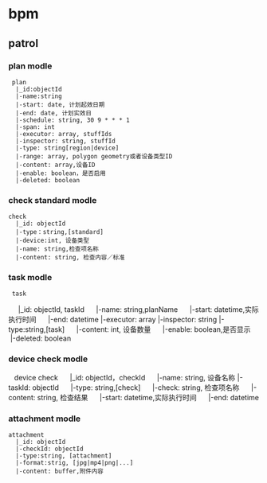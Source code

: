 # bpm
## patrol
### plan modle
     plan
      |_id:objectId
      |-name:string
      |-start: date, 计划起效日期
      |-end: date, 计划实效日
      |-schedule: string, 30 9 * * * 1
      |-span: int
      |-executor: array, stuffIds
      |-inspector: string, stuffId
      |-type: string[region|device]
      |-range: array, polygon geometry或者设备类型ID
      |-content: array,设备ID
      |-enable: boolean，是否启用
      |-deleted: boolean

### check standard modle
    check
      |_id: objectId
      |-type：string,[standard]
      |-device:int, 设备类型
      |-name: string,检查项名称
      |-content: string, 检查内容／标准

### task modle
     task
      |_id: objectId, taskId
      |-name: string,planName
      |-start: datetime,实际执行时间
      |-end: datetime
      |-executor: array
      |-inspector: string
      |-type:string,[task]
      |-content: int, 设备数量
      |-enable: boolean,是否显示
      |-deleted: boolean

### device check modle
    device check
      |_id: objectId，checkId
      |-name: string, 设备名称
      |-taskId: objectId
      |-type: string,[check]
      |-check: string, 检查项名称
      |-content: string, 检查结果
      |-start: datetime,实际执行时间
      |-end: datetime

### attachment modle
    attachment 
      |_id: objectId
      |-checkId: objectId
      |-type:string, [attachment]
      |-format:strig, [jpg|mp4|png|...]
      |-content: buffer,附件内容
      
      

